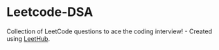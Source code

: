 # Leetcode-DSA
Collection of LeetCode questions to ace the coding interview! - Created using [LeetHub](https://github.com/QasimWani/LeetHub).

